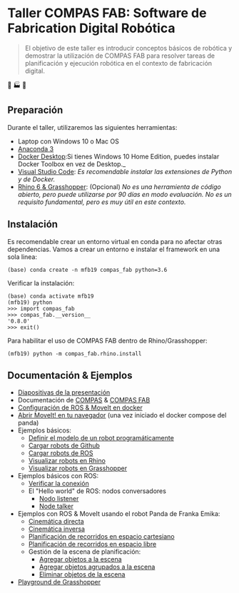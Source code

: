 # Taller COMPAS FAB: Software de Fabrication Digital Robótica

> El objetivo de este taller es introducir conceptos básicos de robótica y demostrar la utilización de COMPAS FAB para resolver tareas de planificación y ejecución robótica en el contexto de fabricación digital.

:robot: :factory: :art:

## Preparación

Durante el taller, utilizaremos las siguientes herramientas:

* Laptop con Windows 10 o Mac OS
* [Anaconda 3](https://www.anaconda.com/distribution/)
* [Docker Desktop](https://www.docker.com/products/docker-desktop):Si tienes Windows 10 Home Edition, puedes instalar Docker Toolbox en vez de Desktop._
* [Visual Studio Code](https://code.visualstudio.com/): _Es recomendable instalar las extensiones de Python y de Docker._
* [Rhino 6 & Grasshopper](https://www.rhino3d.com/download): (Opcional) _No es una herramienta de código abierto, pero puede utilizarse por 90 días en modo evaluación. No es un requisito fundamental, pero es muy útil en este contexto._

## Instalación

Es recomendable crear un entorno virtual en conda para no afectar otras dependencias. Vamos a crear un entorno e instalar el framework en una sola linea:

    (base) conda create -n mfb19 compas_fab python=3.6

Verificar la instalación:

    (base) conda activate mfb19
    (mfb19) python
    >>> import compas_fab
    >>> compas_fab.__version__
    '0.8.0'
    >>> exit()

Para habilitar el uso de COMPAS FAB dentro de Rhino/Grasshopper:

    (mfb19) python -m compas_fab.rhino.install

## Documentación & Ejemplos

* [Diapositivas de la presentación](https://docs.google.com/presentation/d/1Lzl-tiWtnqvbIjX42xgv7LdZDmBpoKc8G64bKr6kh3A/edit?usp=sharing)
* Documentación de [COMPAS](https://compas-dev.github.io/) & [COMPAS FAB](https://gramaziokohler.github.io/compas_fab/)
* [Configuración de ROS & MoveIt en docker](docker-panda/)
* [Abrir MoveIt! en tu navegador](http://localhost:8080/vnc.html?resize=scale&autoconnect=true) (una vez iniciado el docker compose del panda)
* Ejemplos básicos:
  * [Definir el modelo de un robot programáticamente](ejemplos/01_define_model.py)
  * [Cargar robots de Github](ejemplos/02_robot_from_github.py)
  * [Cargar robots de ROS](ejemplos/03_robot_from_ros.py)
  * [Visualizar robots en Rhino](ejemplos/04_robot_artist_rhino.py)
  * [Visualizar robots en Grasshopper](ejemplos/05_robot_artist_grasshopper.ghx)
* Ejemplos básicos con ROS:
  * [Verificar la conexión](ejemplos/06_check_connection.py)
  * El "Hello world" de ROS: nodos conversadores
    * [Nodo listener](ejemplos/07_ros_hello_world_listener.py)
    * [Node talker](ejemplos/08_ros_hello_world_talker.py)
* Ejemplos con ROS & MoveIt usando el robot Panda de Franka Emika:
  * [Cinemática directa](ejemplos/09_forward_kinematics_ros_loader.py)
  * [Cinemática inversa](ejemplos/10_inverse_kinematics_ros_loader.py)
  * [Planificación de recorridos en espacio cartesiano](ejemplos/11_plan_cartesian_motion_ros_loader.py)
  * [Planificación de recorridos en espacio libre](ejemplos/12_plan_motion_ros_loader.py)
  * Gestión de la escena de planificación:
    * [Agregar objetos a la escena](ejemplos/13_add_collision_mesh.py)
    * [Agregar objetos agrupados a la escena](ejemplos/14_append_collision_meshes.py)
    * [Eliminar objetos de la escena](ejemplos/15_remove_collision_mesh.py)
* [Playground de Grasshopper](ejemplos/16_robot_playground.ghx)
